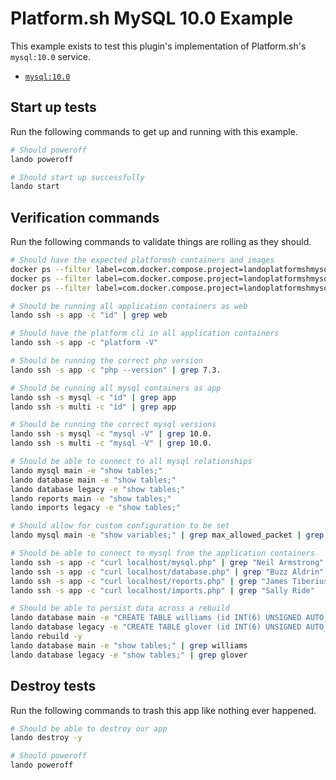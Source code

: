 Platform.sh MySQL 10.0 Example
================================

This example exists to test this plugin's implementation of Platform.sh's `mysql:10.0` service.

* [`mysql:10.0`](https://docs.platform.sh/configuration/services/mysql.html)

Start up tests
--------------

Run the following commands to get up and running with this example.

```bash
# Should poweroff
lando poweroff

# Should start up successfully
lando start
```

Verification commands
---------------------

Run the following commands to validate things are rolling as they should.

```bash
# Should have the expected platformsh containers and images
docker ps --filter label=com.docker.compose.project=landoplatformshmysql100 | grep docker.registry.platform.sh/php-7.3 | grep landoplatformshmysql100_app_1
docker ps --filter label=com.docker.compose.project=landoplatformshmysql100 | grep docker.registry.platform.sh/mariadb-10.0 | grep landoplatformshmysql100_mysql_1
docker ps --filter label=com.docker.compose.project=landoplatformshmysql100 | grep docker.registry.platform.sh/mariadb-10.0 | grep landoplatformshmysql100_multi_1

# Should be running all application containers as web
lando ssh -s app -c "id" | grep web

# Should have the platform cli in all application containers
lando ssh -s app -c "platform -V"

# Should be running the correct php version
lando ssh -s app -c "php --version" | grep 7.3.

# Should be running all mysql containers as app
lando ssh -s mysql -c "id" | grep app
lando ssh -s multi -c "id" | grep app

# Should be running the correct mysql versions
lando ssh -s mysql -c "mysql -V" | grep 10.0.
lando ssh -s multi -c "mysql -V" | grep 10.0.

# Should be able to connect to all mysql relationships
lando mysql main -e "show tables;"
lando database main -e "show tables;"
lando database legacy -e "show tables;"
lando reports main -e "show tables;"
lando imports legacy -e "show tables;"

# Should allow for custom configuration to be set
lando mysql main -e "show variables;" | grep max_allowed_packet | grep 34603008

# Should be able to connect to mysql from the application containers
lando ssh -s app -c "curl localhost/mysql.php" | grep "Neil Armstrong"
lando ssh -s app -c "curl localhost/database.php" | grep "Buzz Aldrin"
lando ssh -s app -c "curl localhost/reports.php" | grep "James Tiberius Kirk"
lando ssh -s app -c "curl localhost/imports.php" | grep "Sally Ride"

# Should be able to persist data across a rebuild
lando database main -e "CREATE TABLE williams (id INT(6) UNSIGNED AUTO_INCREMENT PRIMARY KEY, name VARCHAR(30) NOT NULL, city VARCHAR(30) NOT NULL)"
lando database legacy -e "CREATE TABLE glover (id INT(6) UNSIGNED AUTO_INCREMENT PRIMARY KEY, name VARCHAR(30) NOT NULL, city VARCHAR(30) NOT NULL)"
lando rebuild -y
lando database main -e "show tables;" | grep williams
lando database legacy -e "show tables;" | grep glover
```

Destroy tests
-------------

Run the following commands to trash this app like nothing ever happened.

```bash
# Should be able to destroy our app
lando destroy -y

# Should poweroff
lando poweroff
```
